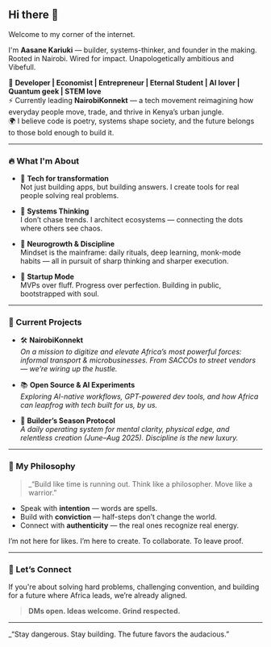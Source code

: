 ## Hi there 👋

Welcome to my corner of the internet.

I'm **Aasane Kariuki** — builder, systems-thinker, and founder in the making.  
Rooted in Nairobi. Wired for impact. Unapologetically ambitious and Vibefull.

🧠 **Developer | Economist | Entrepreneur | Eternal Student | AI lover | Quantum geek | STEM love**  
⚡ Currently leading **NairobiKonnekt** — a tech movement reimagining how everyday people move, trade, and thrive in Kenya’s urban jungle.  
🌍 I believe code is poetry, systems shape society, and the future belongs to those bold enough to build it.

---

### 🔥 What I'm About

- 🚀 **Tech for transformation**  
  Not just building apps, but building answers. I create tools for real people solving real problems.

- 🧩 **Systems Thinking**  
  I don’t chase trends. I architect ecosystems — connecting the dots where others see chaos.

- 🧠 **Neurogrowth & Discipline**  
  Mindset is the mainframe: daily rituals, deep learning, monk-mode habits — all in pursuit of sharp thinking and sharper execution.

- 🧱 **Startup Mode**  
  MVPs over fluff. Progress over perfection. Building in public, bootstrapped with soul.

---

### 🧪 Current Projects

- 🛠 **NairobiKonnekt**  
  *On a mission to digitize and elevate Africa’s most powerful forces: informal transport & microbusinesses. From SACCOs to street vendors — we’re wiring up the hustle.*

- 📚 **Open Source & AI Experiments**  
  *Exploring AI-native workflows, GPT-powered dev tools, and how Africa can leapfrog with tech built for us, by us.*

- 🧠 **Builder’s Season Protocol**  
  *A daily operating system for mental clarity, physical edge, and relentless creation (June–Aug 2025). Discipline is the new luxury.*

---

### 🎯 My Philosophy

> _“Build like time is running out. Think like a philosopher. Move like a warrior.”

- Speak with **intention** — words are spells.
- Build with **conviction** — half-steps don’t change the world.
- Connect with **authenticity** — the real ones recognize real energy.

I’m not here for likes. I’m here to create. To collaborate. To leave proof.

---

### 🤝 Let’s Connect

If you're about solving hard problems, challenging convention, and building for a future where Africa leads, we’re already aligned.

> **DMs open. Ideas welcome. Grind respected.**

---
_“Stay dangerous. Stay building. The future favors the audacious.”

